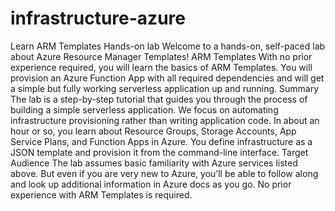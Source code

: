 # infrastructure-azure
Learn ARM Templates Hands-on lab Welcome to a hands-on, self-paced lab about Azure Resource Manager Templates!  ARM Templates  With no prior experience required, you will learn the basics of ARM Templates. You will provision an Azure Function App with all required dependencies and will get a simple but fully working serverless application up and running.  Summary The lab is a step-by-step tutorial that guides you through the process of building a simple serverless application. We focus on automating infrastructure provisioning rather than writing application code.  In about an hour or so, you learn about Resource Groups, Storage Accounts, App Service Plans, and Function Apps in Azure. You define infrastructure as a JSON template and provision it from the command-line interface.  Target Audience The lab assumes basic familiarity with Azure services listed above. But even if you are very new to Azure, you’ll be able to follow along and look up additional information in Azure docs as you go.  No prior experience with ARM Templates is required.
